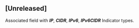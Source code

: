 ## [Unreleased]
Associated field with ***IP***, ***CIDR***, ***IPv6***, ***IPv6CIDR*** Indicator types.
